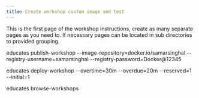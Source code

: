 ```yaml
---
title: Create workshop custom image and test 
---
```


This is the first page of the workshop instructions, create as many separate pages as you need to. If necessary pages can be located in sub directories to provided grouping.


educates publish-workshop --image-repository=docker.io/samarsinghal --registry-username=samarsinghal --registry-password=Docker@12345


educates deploy-workshop --overtime=30m  --overdue=20m --reserved=1 --initial=1


educates browse-workshops
